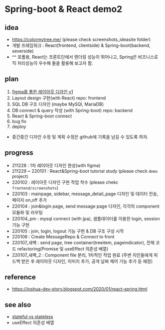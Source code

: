 # Spring-boot & React demo2

## idea
  - https://colormytree.me/ (please check screenshots_ideasite folder)
  - 개발 프레임워크 : React(frontend, clientside) & Spring-boot(backend, severside)
  - ^^ 포폴용, React는 프론트단에서 렌더링 성능이 뛰어나고, Spring은 비즈니스로직 처리성능이 우수해 둘을 활용해 보고자 함.

## plan
  1. [figma를 통한 레이아웃 디자인 v1](https://www.figma.com/file/YpQykmEWJo9uDRYCzjhSub/tree_app_v1?node-id=17%3A104)
  2. Layout design 구현(with React) repo: frontend
  3. SQL DB 구조 디자인 (maybe MySQl, MariaDB)
  4. DB connect & query 작성 (with Spring-boot) repo: backend
  5. React & Spring-boot connect
  6. bug fix
  7. deploy

  - 중간중간 디자인 수정 및 계획 수정은 github에 기록을 남길 수 있도록 하자.


## progress
  - 211228 : 1차 레이아웃 디자인 완성(with figma)
  - 211229 ~ 220101 : React&Spring-boot tutorial study (please check `demo` project)
  - 220102 : 레이아웃 디자인 구현 작업 착수 (please chekc `frontend/screenshots`)
  - 220103 : mainpage, sidebar, message_detail_page 디자인 및 데이터 전송, 페이지 on,off 추가
  - 220104 : join&login page, send message page 디자인, 각각의 component 모듈화 및 라우팅 
  - 220104_pm : mysql connect (with jpa), 샘플데이터를 이용한 login, session 기능 구현
  - 220105 : join, login, logout 기능 구현 & DB 구조 구성 시작
  - 220106 : Create MessageRepo & Connect to front 
  - 220107_새벽 : send page, tree container(treeitem, pageindicator), 전체 코드 refactoring(Promise 및 useEffect 의존성 배열)
  - 220107_새벽_2 : Component file 분리, 1차적인 작업 완료 (주변 지인들에게 피드백 받은 후 레이아웃 디자인, 이미지 추가, 공개 날짜 제어 기능 추가 등 예정)


## reference
  - https://joshua-dev-story.blogspot.com/2020/01/react-spring.html

## see also
  - [stateful vs stateless](https://picayune-judge-296.notion.site/Stateful-vs-Stateless-45c1247b564641548cc27e5ea6fc3c27)
  - useEffect 의존성 배열
